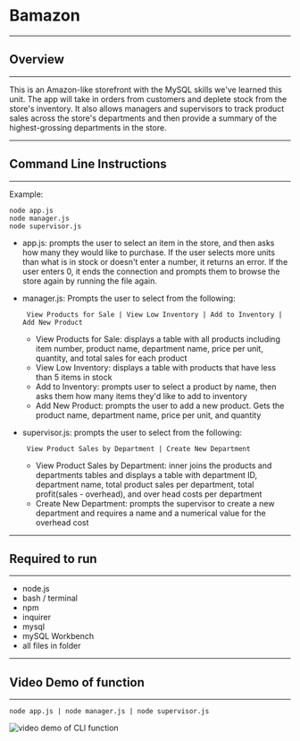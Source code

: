 # Bamazon
--------------------------------
## Overview
--------------------------------
This is an Amazon-like storefront with the MySQL skills we've learned this unit. The app will take in orders from customers and deplete stock from the store's inventory. It also allows managers and supervisors to track product sales across the store's departments and then provide a summary of the highest-grossing departments in the store.

--------------------------------
## Command Line Instructions
--------------------------------
Example:

    node app.js
    node manager.js
    node supervisor.js

 - app.js: prompts the user to select an item in the store, and then asks how many they would like to purchase. If the user selects more units than what is in stock or doesn't enter a number, it returns an error. If the user enters 0, it ends the connection and prompts them to browse the store again by running the file again.
 - manager.js: Prompts the user to select from the following:

        View Products for Sale | View Low Inventory | Add to Inventory | Add New Product

     - View Products for Sale: displays a table with all products including item number, product name, department name, price per unit, quantity, and total sales for each product
     - View Low Inventory: displays a table with products that have less than 5 items in stock
     - Add to Inventory: prompts user to select a product by name, then asks them how many items they'd like to add to inventory
     - Add New Product: prompts the user to add a new product. Gets the product name, department name, price per unit, and quantity
 - supervisor.js: prompts the user to select from the following:

        View Product Sales by Department | Create New Department
        
     - View Product Sales by Department: inner joins the products and departments tables and displays a table with department ID, department name, total product sales per department, total profit(sales - overhead), and over head costs per department
     - Create New Department: prompts the supervisor to create a new department and requires a name and a numerical value for the overhead cost

--------------------------------
## Required to run
--------------------------------
 - node.js
 - bash / terminal
 - npm
 - inquirer
 - mysql
 - mySQL Workbench
 - all files in folder

--------------------------------
## Video Demo of function
--------------------------------
    node app.js | node manager.js | node supervisor.js
    
![video demo of CLI function](https://drive.google.com/file/d/11NRy0AQbmkCEBQziCApZDSlPDf3mfcs7/view)
